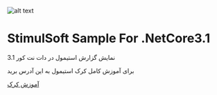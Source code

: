 ![alt text](https://yazdandoost.dev/wp-content/uploads/2019/05/main_logo3-1.png "yazdandoost")
# StimulSoft Sample For .NetCore3.1
نمایش گزارش استیمول در دات نت کور 3.1

برای آموزش کامل کرک استیمول به این آدرس برید

[آموزش کرک](https://yazdandoost.dev/2020/05/08/%da%a9%d8%b1%da%a9-%d8%a7%d8%b3%d8%aa%db%8c%d9%85%d9%88%d9%84-%d8%b3%d8%a7%d9%81%d8%aa-stimulsoft-2020-%d8%af%d8%b1-netcore-3/)
